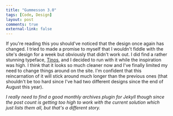 ```yaml
---
title: "Gummesson 3.0"
tags: [Code, Design]
layout: post
comments: true
external-link: false
---
```


If you're reading this you should've noticed that the design once again has changed. I tried to made a promise to myself that I wouldn't fiddle with the site's design for a week but obviously that didn't work out. I did find a rather stunning typeface, [Tinos](http://www.google.com/webfonts/specimen/Tinos "Tinos"), and I decided to run with it while the inspiration was high. I think that it looks so much cleaner now and I've finally limited my need to change things around on the site. I'm confident that this reincarnation of it will stick around much longer than the previous ones (that shouldn't be too hard since I've had two different designs since the end of August this year).

*I really need to find a good monthly archives plugin for Jekyll though since the post count is getting too high to work with the current solution which just lists them all, but that's a different story.*
